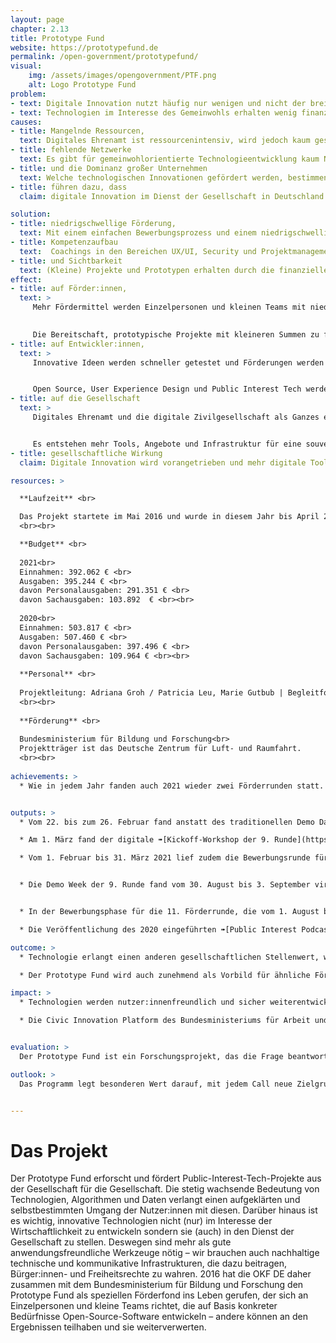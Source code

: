 ```yaml
---
layout: page
chapter: 2.13
title: Prototype Fund
website: https://prototypefund.de
permalink: /open-government/prototypefund/
visual:
    img: /assets/images/opengovernment/PTF.png
    alt: Logo Prototype Fund
problem:
- text: Digitale Innovation nutzt häufig nur wenigen und nicht der breiten Gesellschaft.
- text: Technologien im Interesse des Gemeinwohls erhalten wenig finanzielle Förderung.
causes:
- title: Mangelnde Ressourcen,
  text: Digitales Ehrenamt ist ressourcenintensiv, wird jedoch kaum gesehen, anerkannt oder finanziert. Das Entwickeln neuer Technologien erfolgt deshalb oft im Interesse von Wirtschaftlichkeit oder Datenverwertbarkeit.
- title: fehlende Netzwerke
  text: Es gibt für gemeinwohlorientierte Technologieentwicklung kaum Netzwerke, die sich für eine Verbesserung der Situation einsetzen können.
- title: und die Dominanz großer Unternehmen
  text: Welche technologischen Innovationen gefördert werden, bestimmen derzeit große internationale Konzerne oder Kapitalgeber. Dabei liegt oftmals die Expertise darüber, welche Entwicklungen wirklich benötigt werden oder welche Innovationen der Skalierung bedürfen, in der Gesellschaft – diese wird aber nicht einbezogen und zu wenig gefördert.
- title: führen dazu, dass
  claim: digitale Innovation im Dienst der Gesellschaft in Deutschland kaum stattfindet.

solution:
- title: niedrigschwellige Förderung,
  text: Mit einem einfachen Bewerbungsprozess und einem niedrigschwelligen Förderverfahren zeigen wir, dass die Förderung digitaler Innovationen aus der Gesellschaft möglich und wünschenswert ist.
- title: Kompetenzaufbau
  text:  Coachings in den Bereichen UX/UI, Security und Projektmanagement vermitteln der Open-Source-Community Wissen, das auch bei der Umsetzung weiterer Projekte nützlich sein kann.
- title: und Sichtbarkeit
  text: (Kleine) Projekte und Prototypen erhalten durch die finanzielle Förderung des BMBF mehr Sichtbarkeit – über die Website des Prototype Fund, Medien, Konferenzen und andere Veranstaltungen sowie aktive Vernetzungsarbeit.
effect:
- title: auf Förder:innen,
  text: >
     Mehr Fördermittel werden Einzelpersonen und kleinen Teams mit niedrigschwelligen Verfahren bereitgestellt.
   

     Die Bereitschaft, prototypische Projekte mit kleineren Summen zu fördern, steigt.
- title: auf Entwickler:innen,
  text: >
     Innovative Ideen werden schneller getestet und Förderungen werden als realistische Möglichkeit angesehen, Projekte umzusetzen.


     Open Source, User Experience Design und Public Interest Tech werden als Konzepte weiterverbreitet.
- title: auf die Gesellschaft
  text: >
     Digitales Ehrenamt und die digitale Zivilgesellschaft als Ganzes erfährt mehr Beachtung und Anerkennung.


     Es entstehen mehr Tools, Angebote und Infrastruktur für eine souveräne, digital handlungsfähige und informierte Gesellschaft.
- title: gesellschaftliche Wirkung
  claim: Digitale Innovation wird vorangetrieben und mehr digitale Tools sowie sichere Infrastruktur für die Gesellschaft werden geschaffen.

resources: >

  **Laufzeit** <br>

  Das Projekt startete im Mai 2016 ​und wurde in diesem Jahr bis ​April 2025 verlängert.
  <br><br>

  **Budget** <br>
  
  2021<br>
  Einnahmen: 392.062 € <br>
  Ausgaben: 395.244 € <br>
  davon Personalausgaben: 291.351 € <br>
  davon Sachausgaben: 103.892  € <br><br>
  
  2020<br>
  Einnahmen: 503.817 € <br>
  Ausgaben: 507.460 € <br>
  davon Personalausgaben: 397.496 € <br>
  davon Sachausgaben: 109.964 € <br><br>
  
  **Personal** <br>
  
  Projektleitung: Adriana Groh / Patricia Leu, Marie Gutbub | Begleitforschung: Katharina Meyer / Claudia Jach | Projektmanagement: Thomas Friese, Marie Gutbub / Patricia Leu | Kommunikation: Patricia Leu | Controlling: Petra Bálint | technische Administration: Gregor Gilka
  <br><br>
  
  **Förderung** <br>
  
  Bundesministerium für Bildung und Forschung<br>
  Projektträger ist das Deutsche Zentrum für Luft- und Raumfahrt.
  <br><br>
 
achievements: >
  * Wie in jedem Jahr fanden auch 2021 wieder zwei Förderrunden statt. Beide wurden themenoffen gestaltet. Darüber hinaus lagen die Schwerpunkte der Aktivitäten in der Aufarbeitung der Forschungsergebnisse aus den Jahren 2016 bis 2020, in der breiteren Außenkommunikation über die Förderprojekte, z. B. auf der Website des Programms. Zudem wurde mit der Einführung neuer Formate großer Wert auf die Vernetzung der Geförderten untereinander gelegt. Diese kam während der Pandemie leider oft zu kurz.


outputs: >
  * Vom 22. bis zum 26. Februar fand anstatt des traditionellen Demo Days für den Abschluss der 8. Förderrunde zum zweiten Mal eine ➠[digitale Demo Week](https://archive.demoweek.prototypefund.de/runde8/) statt. Es wurde hierzu eine Webseite aufgesetzt, die es den Projekten ermöglichte, sich in verschiedenen Formaten vorzustellen: Video, Blogpost oder Live Demo. So konnte das Abschlussevent einem breiten Publikum zugänglich gemacht werden. Das Programm der Demo Week wurde eingerahmt von einem Eröffnungs- und Abschlussevent, die beide ebenfalls im Nachgang auf der Webseite verfügbar waren. Die Vorstellungen der 17 Projekte fanden über vier Tage verteilt statt. 

  * Am 1. März fand der digitale ➠[Kickoff-Workshop der 9. Runde](https://prototypefund.de/projects/round-9/) statt. Die 28 Förderprojekte wurden durch das Team des Prototype Fund, Vertreter:innen des Deutschen Zentrums für Luft- und Raumfahrt, das als Projektträger für die Fördermaßnahme fungiert, und die Moderator:innen von zero360 auf die anstehende Umsetzungsphase vorbereitet.

  * Vom 1. Februar bis 31. März 2021 lief zudem die Bewerbungsrunde für die 10. Förderrunde. Wie schon in der vorhergegangenen Runde war der Call themenoffen und Projekte konnten sich innerhalb der vier thematischen Säulen Civic Tech, Data Literacy, Software-Infrastruktur und Datensicherheit bewerben. Begleitend zur Bewerbungsrunde wurde ein ➠[Trendreport](https://prototypefund.de/wp-content/uploads/2021/01/Trendforschung-zur-Runde-10-Journalismus.pdf) angefertigt, der ein Augenmerk auf die Rolle, Herausforderungen und Chancen von Medien und Journalismus in der „digitalen Konstellation“ legt. Es gingen für die 10. Runde insgesamt 300 gültige Bewerbungen ein. 62 Prozent aller Bewerbungen erfolgten als Team. Angeregt vom Trendforschungsreport reichten zahlreiche Bewerber:innen Ideen rund um Medien und Journalismus ein. Weitere Themen und Bereiche, die überproportional häufig vorkamen, waren die Corona-Pandemie, der Zugang zu politischen Beschlüssen, Konsensmechanismen, das Semantic Web, gendersensible Sprache, Umweltdaten, Programmierung für Einsteiger:innen, Natural Language Processing, Ehrenamt und Vereine sowie zahlreiche Projekte mit Audiofokus.


  * Die Demo Week der 9. Runde fand vom 30. August bis 3. September virtuell statt. Auf der ➠[Demo Week Website](https://archive.demoweek.prototypefund.de/runde9/) sind die Präsentationen der 28 Projekte sowie die Eröffnungsveranstaltung festgehalten, in der mit einer Keynote und einem Panel auf die Woche eingestimmt wurde. Wiederum wurden die Präsentationen der Projekte in den folgenden Tagen über die Kanäle des PTF ausgespielt. Am 1. September startete beim Kickoff mit 29 Förderprojekten unsere ➠[10. und bislang größte Förderrunde](https://prototypefund.de/projects/round-10/). Im Kickoffworkshop wurden die Geförderten erneut vom Team des Prototype Fund sowie den Moderator:innen auf die Förderphase vorbereitet.


  * In der Bewerbungsphase für die 11. Förderrunde, die vom 1. August bis 30. September 2021 andauerte, wurden 162 gültige Projektskizzen eingereicht. 59 % wurden von Teams eingereicht. Die thematische Aufteilung auf die Grundsäulen des Prototype Funds gestaltete sich diesmal wie folgt: 64 % der Einreichungen ordneten sich dem Feld Civic Tech zu, 1 % zu Data Literacy, 12 % zu Datensicherheit und 17 % zu Software-Infrastruktur. 6 % ordneten sich anderen Bereichen zu.

  * Die Veröffentlichung des 2020 eingeführten ➠[Public Interest Podcast](https://prototypefund.de/public-interest-podcast-nachhaltigkeit/) wurde fortgeführt. Nachdem bis zum Frühling 2021 vier Folgen erschienen waren, wurde die Produktion in thematischen Staffeln begonnen. So erschien im November eine fünfteilige Staffel zum Thema Open Source und Gesundheit. Des Weiteren erschienen auf dem ➠Blog Gastbeiträge von Expert:innen zu Public Interest Tech.

outcome: >
  * Technologie erlangt einen anderen gesellschaftlichen Stellenwert, wenn ihre positiven Aspekte gegenüber den Risiken herausgestellt werden. Dem nimmt sich der Prototype Fund an: Die Geförderten entwickeln neue Kompetenzen (UX-/UI-Design, Security, Projekt- oder Teammanagement etc). Eine Community aus Open-Source-Entwickler:innen wird aufgebaut, die ihre Fähigkeiten und Ressourcen in den Dienst der Gesellschaft stellt. Das Programm zeigt gezeigt, wie eine Projektförderung tatsächlichfunktionieren kann. Der Fund ist somit Vorbild – und wird in Teilaspekten von anderen Förderern aufgegriffen. Häufig forschen und arbeiten Menschen in diesem Bereich ehrenamtlich und/oder in ihrer Freizeit und werden von klassischen öffentlichen Fördermaßnahmen nicht erreicht, da diese sich in der Regel an Unternehmen, Forschungseinrichtungen oder andere Institutionen richten. Ein großer Teil des digitalen Ehrenamts wird jedoch von Einzelpersonen und kleinen interdisziplinären Teams geleistet. Weil diese aufgrund unpassender Fördermechanismen ihre Projekte nicht konzentriert verfolgen können, kommt ein enormes Innovationspotenzial nicht zum Tragen. Damit überlassen wir als Gesellschaft digitale Angebote den großen Konzernen und profitorientierter Forschung, fördern das Sammeln teilweise kritischer Daten und erhalten proprietäre statt offene Lösungen. Der Bedarf an Alternativen ist entsprechend groß.

  * Der Prototype Fund wird auch zunehmend als Vorbild für ähnliche Förderprogramme innerhalb Deutschlands und im europäischen Ausland gesehen. Der bereits angelaufene Prototype Fund Schweiz, mit dem es einen engen Austausch gibt, profitiert stark durch die bereits gewonnenen Erfahrungen aus dem deutschen Prototype Fund und wurde darüber hinaus durch ein Teammitglied des deutschen Prototype Fund ehrenamtlich in der Jury unterstützt. Mit dem ➠[Prototype Fund Hardware](https://hardware.prototypefund.de/) wurde zudem innerhalb der OKF DE in Kooperation mit drei weiteren Partnern und finanziert durch die WIR!-Initiative des Bundesministerium für Bildung und Forschung ein ähnliches Programm  für die Förderung zivilgesellschaftlich relevanter Hardware ins Leben gerufen.

impact: >
  * Technologien werden nutzer:innenfreundlich und sicher weiterentwickelt. Soziales Engagement wird nachhaltiger unterstützt. Das Fördersystem wird um eine andere Kultur ergänzt, denn der Prototype Fund fördert Civic-Tech-Projekte und kleine Teams sowie technische Infrastruktur – mit gesellschaftlichen, nicht  wirtschaftlichen Interessen an erster Stelle.

  * Die Civic Innovation Platform des Bundesministeriums für Arbeit und Soziales ist im Juni 2021 in eine zweite Bewerbungsrunde gestartet. In die Entstehung der Plattform flossen Erfahrungen des Prototype Fund ein. Im Schweizer Prototype Fund startete im April ebenfalls bereits die zweite Bewerbungsphase für innovative Open-Source-Projekte, welche die demokratische Partizipation in der Schweiz durch digitale Lösungen stärken.


evaluation: >
  Der Prototype Fund ist ein Forschungsprojekt, das die Frage beantworten will, wie neue Zielgruppen für öffentliche Fördergelder erschlossen werden können und wie die öffentlichen Fördermaßnahmen so angepasst werden können, dass sie für neue Zielgruppen auch nutzbar sind. In der Begleitforschung wird jede Förderrunde bezüglich Outreach, Bewerbungs- und Bewertungsprozess sowie mit Blick auf die Umsetzungsphase evaluiert. Ausgehend von den jeweiligen Ergebnissen werden die Fördermodalitäten von Runde zu Runde angepasst. Besonders hervorzuheben ist hier der Anstieg der Förderquote von 60 % auf 95 % – der Eigenanteil, den die Projekte einbringen müssen, hat sich somit deutlich verringert. Geförderte Projekte erhalten gezielte Coachingangebote, die basierend auf den Erfahrungen der letzten Jahre um Beratung zu Gründungsthemen sowie um ein Kontingent an freien Coachings erweitert wurden. 

outlook: >
  Das Programm legt besonderen Wert darauf, mit jedem Call neue Zielgruppen anzusprechen und die Gruppe der Einreichenden weiter zu diversifizieren. Des Weiteren wird verstärkt der Blick in die Zukunft gerichtet und ein Fokus darauf gelegt, die Projekte auch über die Förderzeit hinaus nachhaltig erfolgreich zu machen.


---
```



# Das Projekt

Der Prototype Fund erforscht und fördert Public-Interest-Tech-Projekte aus der Gesellschaft für die Gesellschaft. Die stetig wachsende Bedeutung von Technologien, Algorithmen und Daten verlangt einen aufgeklärten und selbstbestimmten Umgang der Nutzer:innen mit diesen. Darüber hinaus ist es wichtig, innovative Technologien nicht (nur) im Interesse der Wirtschaftlichkeit zu entwickeln sondern sie (auch) in den Dienst der Gesellschaft zu stellen. Deswegen sind mehr als gute anwendungsfreundliche Werkzeuge nötig – wir brauchen auch nachhaltige technische und kommunikative Infrastrukturen, die dazu beitragen, Bürger:innen- und Freiheitsrechte zu wahren. 2016 hat die OKF DE daher zusammen mit dem Bundesministerium für Bildung und Forschung den Prototype Fund als speziellen Förderfond ins Leben gerufen, der sich an Einzelpersonen und kleine Teams richtet, die auf Basis konkreter Bedürfnisse Open-Source-Software entwickeln – andere können an den Ergebnissen teilhaben und sie weiterverwerten. 
